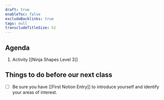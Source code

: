 ```yaml
---
draft: true
enableToc: false
excludeBacklinks: true
tags: null
transcludeTitleSize: h2
---
```


## Agenda
1. Activity [[Ninja Shapes Level 3]]

## Things to do before our next class
- [ ] Be sure you have [[First Notion Entry]] to introduce yourself and identify your areas of interest.